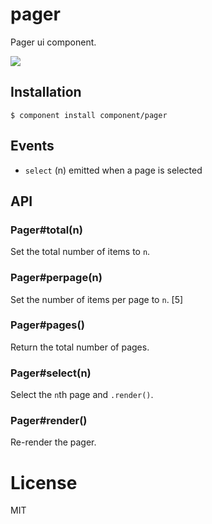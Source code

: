 
# pager

  Pager ui component.

  ![](http://f.cl.ly/items/023v0g1I2p2D4313033a/Screen%20Shot%202012-09-17%20at%202.40.06%20PM.png)

## Installation

    $ component install component/pager

## Events

  - `select` (n) emitted when a page is selected

## API

### Pager#total(n)

  Set the total number of items to `n`.

### Pager#perpage(n)

  Set the number of items per page to `n`. [5]

### Pager#pages()

  Return the total number of pages.

### Pager#select(n)

  Select the `n`th page and `.render()`.

### Pager#render()

  Re-render the pager.

# License

  MIT
